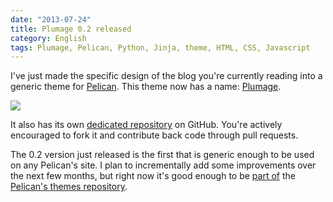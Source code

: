 ```yaml
---
date: "2013-07-24"
title: Plumage 0.2 released
category: English
tags: Plumage, Pelican, Python, Jinja, theme, HTML, CSS, Javascript
---
```


I've just made the specific design of the blog you're currently reading into a generic theme for [Pelican](https://getpelican.com). This theme now has a name: [Plumage](https://github.com/kdeldycke/plumage).

![](/uploads/2013/plumage-article-screenshot.png)

It also has its own [dedicated repository](https://github.com/kdeldycke/plumage) on GitHub. You're actively encouraged to fork it and contribute back code through pull requests.

The 0.2 version just released is the first that is generic enough to be used on any Pelican's site. I plan to incrementally add some improvements over the next few months, but right now it's good enough to be [part of](https://twitter.com/getpelican/status/355025140112822272) the [Pelican's themes repository](https://github.com/getpelican/pelican-themes).
